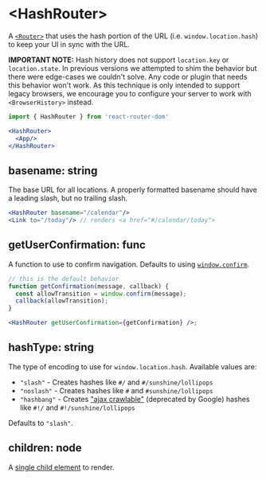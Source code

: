 # &lt;HashRouter>

A [`<Router>`](../../../react-router/docs/api/Router.md) that uses the hash portion of the URL (i.e. `window.location.hash`) to keep your UI in sync with the URL.

**IMPORTANT NOTE:** Hash history does not support `location.key` or `location.state`. In previous versions we attempted to shim the behavior but there were edge-cases we couldn't solve. Any code or plugin that needs this behavior won't work. As this technique is only intended to support legacy browsers, we encourage you to configure your server to work with `<BrowserHistory>` instead.

```jsx
import { HashRouter } from 'react-router-dom'

<HashRouter>
  <App/>
</HashRouter>
```

## basename: string

The base URL for all locations. A properly formatted basename should have a leading slash, but no trailing slash.

```jsx
<HashRouter basename="/calendar"/>
<Link to="/today"/> // renders <a href="#/calendar/today">
```

## getUserConfirmation: func

A function to use to confirm navigation. Defaults to using [`window.confirm`](https://developer.mozilla.org/en-US/docs/Web/API/Window/confirm).

```jsx
// this is the default behavior
function getConfirmation(message, callback) {
  const allowTransition = window.confirm(message);
  callback(allowTransition);
}

<HashRouter getUserConfirmation={getConfirmation} />;
```

## hashType: string

The type of encoding to use for `window.location.hash`. Available values are:

- `"slash"` - Creates hashes like `#/` and `#/sunshine/lollipops`
- `"noslash"` - Creates hashes like `#` and `#sunshine/lollipops`
- `"hashbang"` - Creates ["ajax crawlable"](https://developers.google.com/webmasters/ajax-crawling/docs/learn-more) (deprecated by Google) hashes like `#!/` and `#!/sunshine/lollipops`

Defaults to `"slash"`.

## children: node

A [single child element](https://facebook.github.io/react/docs/react-api.html#reactchildrenonly) to render.

